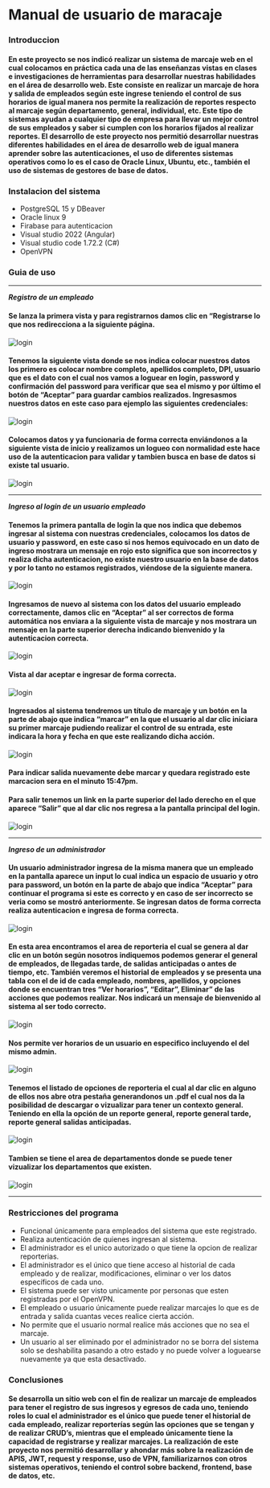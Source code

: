 # **Manual de usuario de maracaje**

### **Introduccion**
#### En este proyecto se nos indicó realizar un sistema de marcaje web en el cual colocamos en práctica cada una de las enseñanzas vistas en clases e investigaciones de herramientas para desarrollar nuestras habilidades en el área de desarrollo web. Este consiste en realizar un marcaje de hora y salida de empleados según este ingrese teniendo el control de sus horarios de igual manera nos permite la realización de reportes respecto al marcaje según departamento, general, individual, etc. Este tipo de sistemas ayudan a cualquier tipo de empresa para llevar un mejor control de sus empleados y saber si cumplen con los horarios fijados al realizar reportes. El desarrollo de este proyecto nos permitió desarrollar nuestras diferentes habilidades en el área de desarrollo web de igual manera aprender sobre las autenticaciones, el uso de diferentes sistemas operativos como lo es el caso de Oracle Linux, Ubuntu, etc., también el uso de sistemas de gestores de base de datos.

### **Instalacion del sistema**
* PostgreSQL 15 y DBeaver
* Oracle linux 9
* Firabase para autenticacion
* Visual studio 2022 (Angular)
* Visual studio code 1.72.2 (C#)
* OpenVPN

### **Guia de uso**
___
***Registro de un empleado***
#### Se lanza la primera vista y para registrarnos damos clic en “Registrarse lo que nos redirecciona a la siguiente página.
![login](src\assets\login.png)
#### Tenemos la siguiente vista donde se nos indica colocar nuestros datos los primero es colocar nombre completo, apellidos completo, DPI, usuario que es el dato con el cual nos vamos a loguear en login, password y confirmación del password para verificar que sea el mismo y por último el botón de “Aceptar” para guardar cambios realizados. Ingresasmos nuestros datos en este caso para ejemplo las siguientes credenciales:
![login](src\assets\registrarse.png)
#### Colocamos datos y ya funcionaria de forma correcta enviándonos a la siguiente vista de inicio y realizamos un logueo con normalidad este hace uso de la autenticacion para validar y tambien busca en base de datos si existe tal usuario.
![login](src\assets\logueo.png)
___
***Ingreso al login de un usuario empleado***
#### Tenemos la primera pantalla de login la que nos indica que debemos ingresar al sistema con nuestras credenciales, colocamos los datos de usuario y password, en este caso si nos hemos equivocado en un dato de ingreso mostrara un mensaje en rojo esto significa que son incorrectos y realiza dicha autenticacion, no existe nuestro usuario en la base de datos y por lo tanto no estamos registrados, viéndose de la siguiente manera.
![login](src\assets\logueoinvalido.png)
#### Ingresamos de nuevo al sistema con los datos del usuario empleado correctamente, damos clic en “Aceptar” al ser correctos de forma automática nos enviara a la siguiente vista de marcaje y nos mostrara un mensaje en la parte superior derecha indicando bienvenido y la autenticacion correcta.
![login](src\assets\logueoexitoso.png)
#### Vista al dar aceptar e ingresar de forma correcta.
![login](src\assets\marcaje.png)
#### Ingresados al sistema tendremos un título de marcaje y un botón en la parte de abajo que indica “marcar” en la que el usuario al dar clic iniciara su primer marcaje pudiendo realizar el control de su entrada, este indicara la hora y fecha en que este realizando dicha acción.
![login](src\assets\realizandomarcaje.png)
#### Para indicar salida nuevamente debe marcar y quedara registrado este marcacion sera en el minuto 15:47pm.
#### Para salir tenemos un link en la parte superior del lado derecho en el que aparece “Salir” que al dar clic nos regresa a la pantalla principal del login.
![login](src\assets\salir.png)
___
***Ingreso de un administrador***
#### Un usuario administrador ingresa de la misma manera que un empleado en la pantalla aparece un input lo cual indica un espacio de usuario y otro para password, un botón en la parte de abajo que indica “Aceptar” para continuar el programa si este es correcto y en caso de ser incorrecto se veria como se mostró anteriormente. Se ingresan datos de forma correcta realiza autenticacion e ingresa de forma correcta. 
![login](src\assets\adminlogueo.png)
#### En esta area encontramos el area de reporteria el cual se genera al dar clic en un botón según nosotros indiquemos podemos generar el general de empleados, de llegadas tarde, de salidas anticipadas o antes de tiempo, etc. También veremos el historial de empleados y se presenta una tabla con el de id de cada empleado, nombres, apellidos, y opciones donde se encuentran tres “Ver horarios”, “Editar”, Eliminar” de las acciones que podemos realizar. Nos indicará un mensaje de bienvenido al sistema al ser todo correcto. 
![login](src\assets\historial.jpg)
#### Nos permite ver horarios de un usuario en especifico incluyendo el del mismo admin.
![login](src\assets\verhorario.png)
#### Tenemos el listado de opciones de reporteria el cual al dar clic en alguno de ellos nos abre otra pestaña generandonos un .pdf el cual nos da la posibilidad de descargar o vizualizar para tener un contexto general. Teniendo en ella la opción de un reporte general, reporte general tarde, reporte general salidas anticipadas. 
![login](src\assets\opciones.jpg)
#### Tambien se tiene el area de departamentos donde se puede tener vizualizar los departamentos que existen. 
![login](src\assets\departamentos.jpg)
___
### **Restricciones del programa**
* Funcional únicamente para empleados del sistema que este registrado.
* Realiza autenticación de quienes ingresan al sistema.
* El administrador es el unico autorizado o que tiene la opcion de realizar reporterias.
* El administrador es el único que tiene acceso al historial de cada empleado y de realizar, modificaciones, eliminar o ver los datos específicos de cada uno.
* El sistema puede ser visto unicamente por personas que esten registradas por el OpenVPN.
* El empleado o usuario únicamente puede realizar marcajes lo que es de entrada y salida cuantas veces realice cierta acción.
* No permite que el usuario normal realice más acciones que no sea el marcaje.
* Un usuario al ser eliminado por el administrador no se borra del sistema solo se deshabilita pasando a otro estado y no puede volver a loguearse nuevamente ya que esta desactivado.
### **Conclusiones**
#### Se desarrolla un sitio web con el fin de realizar un marcaje de empleados para tener el registro de sus ingresos y egresos de cada uno, teniendo roles lo cual el administrador es el único que puede tener el historial de cada empleado, realizar reporterías según las opciones que se tengan y de realizar CRUD’s, mientras que el empleado únicamente tiene la capacidad de registrarse y realizar marcajes. La realización de este proyecto nos permitió desarrollar y ahondar más sobre la realización de APIS, JWT, request y response, uso de VPN, familiarizarnos con otros sistemas operativos, teniendo el control sobre backend, frontend, base de datos, etc.
